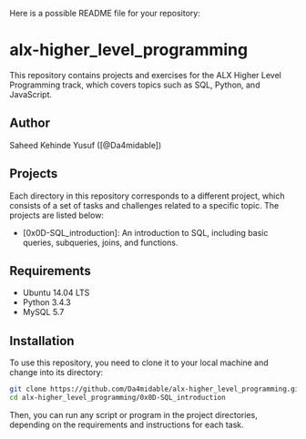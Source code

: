 Here is a possible README file for your repository:

# alx-higher_level_programming

This repository contains projects and exercises for the ALX Higher Level Programming track, which covers topics such as SQL, Python, and JavaScript.

## Author

Saheed Kehinde Yusuf ([@Da4midable])

## Projects

Each directory in this repository corresponds to a different project, which consists of a set of tasks and challenges related to a specific topic. The projects are listed below:

- [0x0D-SQL_introduction]: An introduction to SQL, including basic queries, subqueries, joins, and functions.


## Requirements

- Ubuntu 14.04 LTS
- Python 3.4.3
- MySQL 5.7

## Installation

To use this repository, you need to clone it to your local machine and change into its directory:

```bash
git clone https://github.com/Da4midable/alx-higher_level_programming.git
cd alx-higher_level_programming/0x0D-SQL_introduction
```

Then, you can run any script or program in the project directories, depending on the requirements and instructions for each task.
